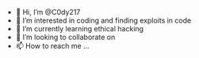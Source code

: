 - 👋 Hi, I’m @C0dy217
- 👀 I’m interested in coding and finding exploits in code
- 🌱 I’m currently learning ethical hacking
- 💞️ I’m looking to collaborate on 
- 📫 How to reach me ...

<!---
C0dy217/C0dy217 is a ✨ special ✨ repository because its `README.md` (this file) appears on your GitHub profile.
You can click the Preview link to take a look at your changes.
--->
